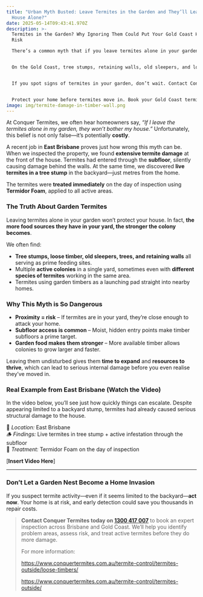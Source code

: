```yaml
---
title: "Urban Myth Busted: Leave Termites in the Garden and They’ll Leave Your
  House Alone?"
date: 2025-05-14T09:43:41.970Z
description: >-
  Termites in the Garden? Why Ignoring Them Could Put Your Gold Coast Home at
  Risk

  There’s a common myth that if you leave termites alone in your garden, they won’t enter your home. But at Conquer Termites, we’ve seen firsthand how wrong this belief can be. A recent case showed termites moving from a backyard tree stump directly into a home’s subfloor, causing extensive internal damage.


  On the Gold Coast, tree stumps, retaining walls, old sleepers, and loose timber all create ideal conditions for termite colonies to thrive—and eventually spread to your house. In many cases, we find multiple termite species living in one yard.


  If you spot signs of termites in your garden, don’t wait. Contact Conquer Termites for a thorough inspection and expert treatment options, including fast-acting Termidor Foam for active infestations.


  Protect your home before termites move in. Book your Gold Coast termite inspection today.
image: img/termite-damage-in-timber-wall.png
---
```

At Conquer Termites, we often hear homeowners say, *“If I leave the termites alone in my garden, they won’t bother my house.”* Unfortunately, this belief is not only false—it’s potentially **costly**.

A recent job in **East Brisbane** proves just how wrong this myth can be. When we inspected the property, we found **extensive termite damage** at the front of the house. Termites had entered through the **subfloor**, silently causing damage behind the walls. At the same time, we discovered **live termites in a tree stump** in the backyard—just metres from the home.

The termites were **treated immediately** on the day of inspection using **Termidor Foam**, applied to all active areas.

### The Truth About Garden Termites

Leaving termites alone in your garden won’t protect your house. In fact, **the more food sources they have in your yard, the stronger the colony becomes**.

We often find:

* **Tree stumps, loose timber, old sleepers, trees, and retaining walls** all serving as prime feeding sites.
* Multiple **active colonies** in a single yard, sometimes even with **different species of termites** working in the same area.
* Termites using garden timbers as a launching pad straight into nearby homes.

### Why This Myth is So Dangerous

* **Proximity = risk** – If termites are in your yard, they’re close enough to attack your home.
* **Subfloor access is common** – Moist, hidden entry points make timber subfloors a prime target.
* **Garden food makes them stronger** – More available timber allows colonies to grow larger and faster.

Leaving them undisturbed gives them **time to expand** and **resources to thrive**, which can lead to serious internal damage before you even realise they’ve moved in.

### Real Example from East Brisbane (Watch the Video)

In the video below, you’ll see just how quickly things can escalate. Despite appearing limited to a backyard stump, termites had already caused serious structural damage to the house.

📍 *Location:* East Brisbane\
🪵 *Findings:* Live termites in tree stump + active infestation through the subfloor\
🧪 *Treatment:* Termidor Foam on the day of inspection

[**Insert Video Here**]

- - -

### Don’t Let a Garden Nest Become a Home Invasion

If you suspect termite activity—even if it seems limited to the backyard—**act now**. Your home is at risk, and early detection could save you thousands in repair costs.

> **Contact Conquer Termites today on [1300 417 007](tel:1300417007)** to book an expert inspection across Brisbane and Gold Coast. We’ll help you identify problem areas, assess risk, and treat active termites before they do more damage.
>
> For more information: 
>
> <https://www.conquertermites.com.au/termite-control/termites-outside/loose-timbers/>
>
> <https://www.conquertermites.com.au/termite-control/termites-outside/>